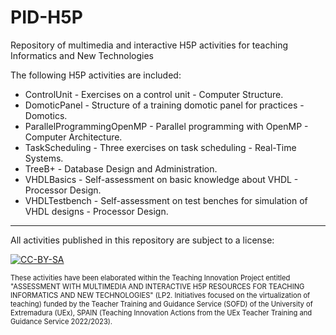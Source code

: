 # PID-H5P
Repository of multimedia and interactive H5P activities for teaching Informatics and New Technologies

The following H5P activities are included:
* ControlUnit - Exercises on a control unit - Computer Structure.
* DomoticPanel - Structure of a training domotic panel for practices - Domotics.
* ParallelProgrammingOpenMP - Parallel programming with OpenMP - Computer Architecture.
* TaskScheduling - Three exercises on task scheduling - Real-Time Systems.
* TreeB+ - Database Design and Administration.
* VHDLBasics - Self-assessment on basic knowledge about VHDL - Processor Design.
* VHDLTestbench - Self-assessment on test benches for simulation of VHDL designs - Processor Design.
___
All activities published in this repository are subject to a license:

[![CC-BY-SA](https://licensebuttons.net/l/by-sa/4.0/88x31.png)](https://creativecommons.org/licenses/by-sa/4.0/)

<div style="font-size: 80%">
These activities have been elaborated within the Teaching Innovation Project entitled "ASSESSMENT WITH MULTIMEDIA AND INTERACTIVE H5P RESOURCES FOR TEACHING INFORMATICS AND NEW TECHNOLOGIES" (LP2. Initiatives focused on the virtualization of teaching) funded by the Teacher Training and Guidance Service (SOFD) of the University of Extremadura (UEx), SPAIN (Teaching Innovation Actions from the UEx Teacher Training and Guidance Service 2022/2023).
</div>
